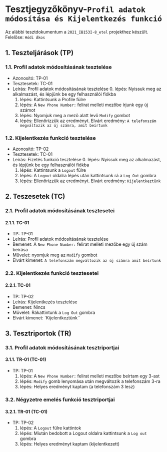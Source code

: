 # Tesztjegyzőkönyv-`Profil adatok módosítása és Kijelentkezés funkció`

Az alábbi tesztdokumentum a `2021_IB153I-8_etel` projekthez készült. Felelőse: `Hódi Ákos` 

## 1. Teszteljárások (TP)

### 1.1. Profil adatok módosításának tesztelése 
- Azonosító: TP-01
- Tesztesetek: TC-01
- Leírás: Profil adatok módosításának tesztelése
    0. lépés: Nyissuk meg az alkalmazást, és lépjünk be egy felhasználói fiókba
    1. lépés: Kattintsunk a Profile fülre
    2. lépés: A `New Phone Number:` felirat melleti mezőbe írjunk egy új számot
    3. lépés: Nyomjuk meg a mező alatt levő `Modify` gombot 
    4. lépés: Ellenőrizzük az eredményt. Elvárt eredmény: `A telefonszám megváltozik az új számra, amit beírtunk`

### 1.2. Kijelentkezés funkció tesztelése
- Azonosító: TP-02
- Tesztesetek: TC-01
- Leírás: Fizetés funkció tesztelése
    0. lépés: Nyissuk meg az alkalmazást, és lépjünk be egy felhasználói fiókba
    1. lépés: Kattintsunk a `Logout` fülre
    2. lépés: A `Logout` oldalra lépés után kattintsunk rá a `Log Out` gombra
    3. lépés: Ellenőrizzük az eredményt. Elvárt eredmény: `Kijelentkeztünk`

## 2. Teszesetek (TC)

### 2.1. Profil adatok módosításának tesztesetei

#### 2.1.1. TC-01
- TP: TP-01
- Leírás: Profil adatok módosításának tesztelése 
- Bemenet: A `New Phone Number:` felirat melleti mezőbe egy új szám beírása
- Művelet: nyomjuk meg az `Modify` gombot 
- Elvárt kimenet: `A telefonszám megváltozik az új számra amit beírtunk`


### 2.2. Kijelentkezés funkció tesztesetei

#### 2.2.1. TC-01
- TP: TP-02
- Leírás: Kijelentkezés tesztelése 
- Bemenet: Nincs
- Művelet: Rákattintunk a `Log Out` gombra 
- Elvárt kimenet: `Kijelentkeztünk``


## 3. Tesztriportok (TR)

### 3.1. Profil adatok módosításának tesztriportjai

#### 3.1.1. TR-01 (TC-01)
- TP: TP-01
    1. lépés: A `New Phone Number:` felirat melleti mezőbe beírtam egy 3-ast
    2. lépés: `Modify` gomb lenyomása után megváltozik a telefonszám 3-ra
    3. lépés: Helyes eredményt kaptam (a telefonszám 3 lesz)

### 3.2. Négyzetre emelés funkció tesztriportjai

#### 3.2.1. TR-01 (TC-01)
- TP: TP-02
    1. lépés: A `Logout` fülre kattintok
    2. lépés: Miután bedobott a Logout oldalra kattintsunk a `Log out` gombra
    3. lépés: Helyes eredményt kaptam (kijelentkezett)


    